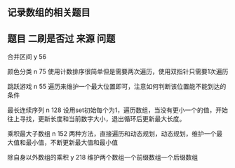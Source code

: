 ## 记录数组的相关题目

## 题目               二刷是否过      来源   问题     
   合并区间             y              56   
   
   颜色分类             n              75      使用计数排序很简单但是需要两次遍历，使用双指针只需要1次遍历
   
   跳跃游戏             n              55      遍历来维护一个最大位置即可，注意如何判断该位置能不能到达的条件
        
   最长连续序列         n              128     设用set初始每个为1，遍历数组，当没有更小一个的值，开始往上寻找，更新长度和当前数字大小，退出循环后更新最大长度。

   乘积最大子数组      n                152     两种方法，直接遍历和动态规划，动态规划，维护一个最大值和最小值，不断更新最大值和最小值

   除自身以外数组的乘积      y          218      维护两个数组一个前缀数组一个后缀数组
